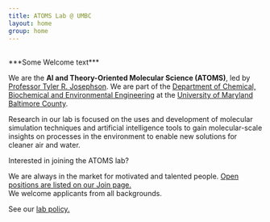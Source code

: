 ```yaml
---
title: ATOMS Lab @ UMBC
layout: home
group: home
---
```

<br>
***Some Welcome text***

We are the **AI and Theory-Oriented Molecular Science (ATOMS)**, led by [Professor Tyler R. Josephson](https://cbee.umbc.edu/josephson/). We are part of the [Department of Chemical, Biochemical and Environmental Engineering](https://https://cbee.umbc.edu/) at the [University of Maryland Baltimore County](https://www.umbc.edu).



Research in our lab is focused on the uses and development of molecular simulation techniques and artificial intelligence tools to gain molecular-scale insights on processes in the environment to enable new solutions for cleaner air and water.


Interested in joining the ATOMS lab? <br>

We are always in the market for motivated and talented people. <a href="{{ site.url }}/join">Open positions are listed on our Join page.</a><br>
We welcome applicants from all backgrounds.<br>


See our <a href="{{ site.url }}/compact/">lab policy.</a>



